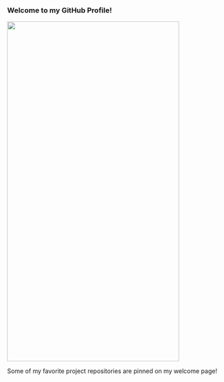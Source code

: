 ### Welcome to my GitHub Profile!


<img src="https://res.cloudinary.com/dn6bvlnm7/image/upload/v1594593374/sumperspec_dd5uyo.jpg" width="400" height="790">

Some of my favorite project repositories are pinned on my welcome page!




<!--
**kellyav/kellyav** is a ✨ _special_ ✨ repository because its `README.md` (this file) appears on your GitHub profile.

Here are some ideas to get you started:

- 🔭 I’m currently working on ...
- 🌱 I’m currently learning ...
- 👯 I’m looking to collaborate on ...
- 🤔 I’m looking for help with ...
- 💬 Ask me about ...
- 📫 How to reach me: ...
- 😄 Pronouns: ...
- ⚡ Fun fact: ...
-->
